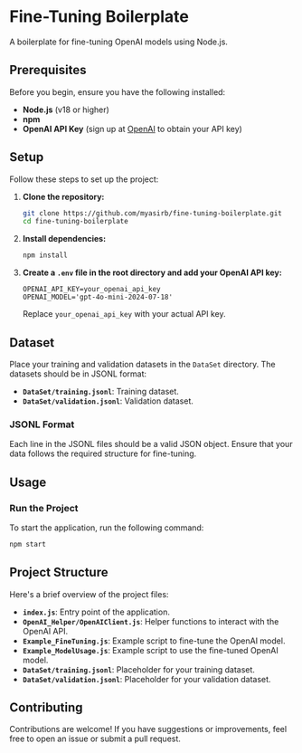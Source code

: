 # Fine-Tuning Boilerplate

A boilerplate for fine-tuning OpenAI models using Node.js.

## Prerequisites

Before you begin, ensure you have the following installed:

- **Node.js** (v18 or higher)
- **npm**
- **OpenAI API Key** (sign up at [OpenAI](https://www.openai.com/) to obtain your API key)

## Setup

Follow these steps to set up the project:

1. **Clone the repository:**

   ```bash
   git clone https://github.com/myasirb/fine-tuning-boilerplate.git
   cd fine-tuning-boilerplate
   ```

2. **Install dependencies:**

   ```bash
   npm install
   ```

3. **Create a `.env` file in the root directory and add your OpenAI API key:**

   ```plaintext
   OPENAI_API_KEY=your_openai_api_key
   OPENAI_MODEL='gpt-4o-mini-2024-07-18'
   ```

   Replace `your_openai_api_key` with your actual API key.

## Dataset

Place your training and validation datasets in the `DataSet` directory. The datasets should be in JSONL format:

- **`DataSet/training.jsonl`**: Training dataset.
- **`DataSet/validation.jsonl`**: Validation dataset.

### JSONL Format

Each line in the JSONL files should be a valid JSON object. Ensure that your data follows the required structure for fine-tuning.

## Usage

### Run the Project

To start the application, run the following command:

```bash
npm start
```

## Project Structure

Here's a brief overview of the project files:

- **`index.js`**: Entry point of the application.
- **`OpenAI_Helper/OpenAIClient.js`**: Helper functions to interact with the OpenAI API.
- **`Example_FineTuning.js`**: Example script to fine-tune the OpenAI model.
- **`Example_ModelUsage.js`**: Example script to use the fine-tuned OpenAI model.
- **`DataSet/training.jsonl`**: Placeholder for your training dataset.
- **`DataSet/validation.jsonl`**: Placeholder for your validation dataset.

## Contributing

Contributions are welcome! If you have suggestions or improvements, feel free to open an issue or submit a pull request.
